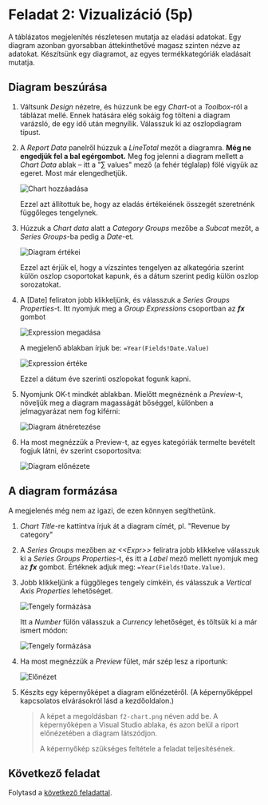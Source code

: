 # Feladat 2: Vizualizáció (5p)

A táblázatos megjelenítés részletesen mutatja az eladási adatokat. Egy diagram azonban gyorsabban áttekinthetővé magasz szinten nézve az adatokat. Készítsünk egy diagramot, az egyes termékkategóriák eladásait mutatja.

## Diagram beszúrása

1. Váltsunk _Design_ nézetre, és húzzunk be egy _Chart_-ot a _Toolbox_-ról a táblázat mellé. Ennek hatására elég sokáig fog tölteni a diagram varázsló, de egy idő után megnyílik. Válasszuk ki az oszlopdiagram típust.

1. A _Report Data_ panelről húzzuk a _LineTotal_ mezőt a diagramra. **Még ne engedjük fel a bal egérgombot.** Meg fog jelenni a diagram mellett a _Chart Data_ ablak – itt a "∑ values" mező (a fehér téglalap) fölé vigyük az egeret. Most már elengedhetjük.

   ![Chart hozzáadása](../images/rs-chart-data.png)

   Ezzel azt állítottuk be, hogy az eladás értékeiének összegét szeretnénk függőleges tengelynek.

1. Húzzuk a _Chart data_ alatt a _Category Groups_ mezőbe a _Subcat_ mezőt, a _Series Groups_-ba pedig a _Date_-et.

   ![Diagram értékei](../images/rs-chart-values.png)

   Ezzel azt érjük el, hogy a vízszintes tengelyen az alkategória szerint külön oszlop csoportokat kapunk, és a dátum szerint pedig külön oszlop sorozatokat.

1. A \[Date\] feliraton jobb klikkeljünk, és válasszuk a _Series Groups Properties_-t. Itt nyomjuk meg a _Group Expressions_ csoportban az **_fx_** gombot

   ![Expression megadása](../images/rs-chart-group-expression.png)

   A megjelenő ablakban írjuk be: `=Year(Fields!Date.Value)`

   ![Expression értéke](../images/rs-chart-group-expression2.png)

   Ezzel a dátum éve szerinti oszlopokat fogunk kapni.

1. Nyomjunk OK-t mindkét ablakban. Mielőtt megnéznénk a _Preview_-t, növeljük meg a diagram magasságát bőséggel, különben a jelmagyarázat nem fog kiférni:

   ![Diagram átnéretezése](../images/rs-chart-resize.png)

1. Ha most megnézzük a Preview-t, az egyes kategóriák termelte bevételt fogjuk látni, év szerint csoportosítva:

   ![Diagram előnézete](../images/rs-chart-preview-1.png)

## A diagram formázása

A megjelenés még nem az igazi, de ezen könnyen segíthetünk.

1. _Chart Title_-re kattintva írjuk át a diagram címét, pl. "Revenue by category"

1. A _Series Groups_ mezőben az _<\<Expr\>>_ feliratra jobb klikkelve válasszuk ki a _Series Groups Properties_-t, és itt a _Label_ mező mellett nyomjuk meg az **_fx_** gombot. Értéknek adjuk meg: `=Year(Fields!Date.Value)`.

1. Jobb klikkeljünk a függőleges tengely címkéin, és válasszuk a _Vertical Axis Properties_ lehetőséget.

   ![Tengely formázása](../images/rs-y-axis-properties.png)

   Itt a _Number_ fülön válasszuk a _Currency_ lehetőséget, és töltsük ki a már ismert módon:

   ![Tengely formázása](../images/rs-y-axis-properties-currency.png)

1. Ha most megnézzük a _Preview_ fület, már szép lesz a riportunk:

   ![Előnézet](../images/rs-chart-preview-1.png)

1. Készíts egy képernyőképet a diagram előnézetéről. (A képernyőképpel kapcsolatos elvárásokról lásd a kezdőoldalon.)

   > A képet a megoldásban `f2-chart.png` néven add be. A képernyőképen a Visual Studio ablaka, és azon belül a riport előnézetében a diagram látszódjon.
   >
   > A képernyőkép szükséges feltétele a feladat teljesítésének.

## Következő feladat

Folytasd a [következő feladattal](Feladat-3.md).
